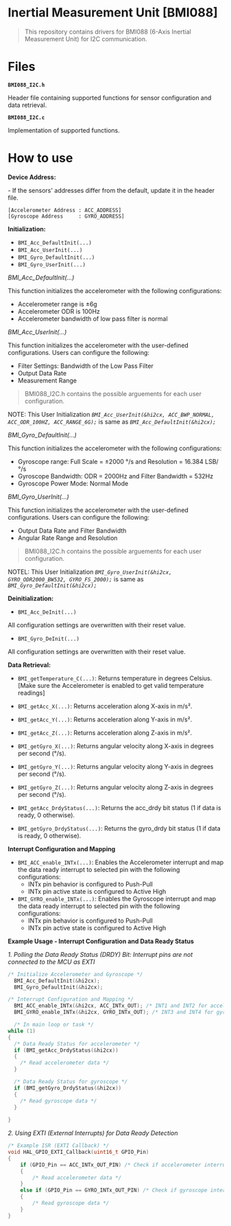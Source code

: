 # Inertial Measurement Unit [BMI088]

> This repository contains drivers for BMI088 (6-Axis Inertial Measurement Unit) for I2C communication.

# Files
**`BMI088_I2C.h`**
<p>Header file containing supported functions for sensor configuration and data retrieval. 

**`BMI088_I2C.c`**
<p> Implementation of supported functions.

# How to use
**Device Address:**
<p>- If the sensors' addresses differ from the default, update it in the header file.

`[Accelerometer Address : ACC_ADDRESS]`  
`[Gyroscope Address     : GYRO_ADDRESS]`  

**Initialization:**
- `BMI_Acc_DefaultInit(...)`
- `BMI_Acc_UserInit(...)`
- `BMI_Gyro_DefaultInit(...)`
- `BMI_Gyro_UserInit(...)`

*BMI_Acc_DefaultInit(...)* 
<p>This function initializes the accelerometer with the following configurations:

- Accelerometer range is ±6g
- Accelerometer ODR is 100Hz
- Accelerometer bandwidth of low pass filter is normal

*BMI_Acc_UserInit(...)* 
<p>This function initializes the accelerometer with the user-defined configurations.
Users can configure the following:

- Filter Settings: Bandwidth of the Low Pass Filter
- Output Data Rate
- Measurement Range

>BMI088_I2C.h contains the possible arguements for each user configuration.

NOTE: This User Initialization *`BMI_Acc_UserInit(&hi2cx, ACC_BWP_NORMAL, ACC_ODR_100HZ, ACC_RANGE_6G);`* is same as *`BMI_Acc_DefaultInit(&hi2cx);`*


*BMI_Gyro_DefaultInit(...)* 
<p>This function initializes the accelerometer with the following configurations:

- Gyroscope range: Full Scale = ±2000 °/s and Resolution = 16.384 LSB/°/s
- Gyroscope Bandwidth: ODR = 2000Hz and Filter Bandwidth = 532Hz
- Gyroscope Power Mode: Normal Mode

*BMI_Gyro_UserInit(...)* 
<p>This function initializes the accelerometer with the user-defined configurations.
Users can configure the following:

- Output Data Rate and Filter Bandwidth
- Angular Rate Range and Resolution

>BMI088_I2C.h contains the possible arguements for each user configuration.

NOTEL: This User Initialization *`BMI_Gyro_UserInit(&hi2cx, GYRO_ODR2000_BW532, GYRO_FS_2000);`* is same as *`BMI_Gyro_DefaultInit(&hi2cx);`*

**Deinitialization:**
- `BMI_Acc_DeInit(...)`
<p> All configuration settings are overwritten with their reset value.

- `BMI_Gyro_DeInit(...)`
<p> All configuration settings are overwritten with their reset value.

**Data Retrieval:**
- `BMI_getTemperature_C(...)`: Returns temperature in degrees Celsius. [Make sure the Accelerometer is enabled to get valid temperature readings]

- `BMI_getAcc_X(...)`: Returns acceleration along X-axis in m/s².

- `BMI_getAcc_Y(...)`: Returns acceleration along Y-axis in m/s².

- `BMI_getAcc_Z(...)`: Returns acceleration along Z-axis in m/s².

- `BMI_getGyro_X(...)`: Returns angular velocity along X-axis in degrees per second (°/s).

- `BMI_getGyro_Y(...)`: Returns angular velocity along Y-axis in degrees per second (°/s).

- `BMI_getGyro_Z(...)`: Returns angular velocity along Z-axis in degrees per second (°/s).

- `BMI_getAcc_DrdyStatus(...)`: Returns the acc_drdy bit status (1 if data is ready, 0 otherwise).

- `BMI_getGyro_DrdyStatus(...)`: Returns the gyro_drdy bit status (1 if data is ready, 0 otherwise).

**Interrupt Configuration and Mapping**
- `BMI_ACC_enable_INTx(...)`: Enables the Accelerometer interrupt and map the data ready interrupt to selected pin with the following configurations:
    - INTx pin behavior is configured to Push-Pull
    - INTx pin active state is configured to Active High
- `BMI_GYRO_enable_INTx(...)`: Enables the Gyroscope interrupt and map the data ready interrupt to selected pin with the following configurations:
    - INTx pin behavior is configured to Push-Pull
    - INTx pin active state is configured to Active High

**Example Usage - Interrupt Configuration and Data Ready Status**

*1. Polling the Data Ready Status (DRDY) Bit: Interrupt pins are not connected to the MCU as EXTI*

```c
/* Initialize Accelerometer and Gyroscope */
  BMI_Acc_DefaultInit(&hi2cx);
  BMI_Gyro_DefaultInit(&hi2cx);

/* Interrupt Configuration and Mapping */
  BMI_ACC_enable_INTx(&hi2cx, ACC_INTx_OUT); /* INT1 and INT2 for accelerometer */
  BMI_GYRO_enable_INTx(&hi2cx, GYRO_INTx_OUT); /* INT3 and INT4 for gyroscope */

  /* In main loop or task */
while (1)
{
  /* Data Ready Status for accelerometer */
  if (BMI_getAcc_DrdyStatus(&hi2cx))
  {
    /* Read accelerometer data */
  }

  /* Data Ready Status for gyroscope */
  if (BMI_getGyro_DrdyStatus(&hi2cx))
  {
    /* Read gyroscope data */
  }  
  
}
```

*2. Using EXTI (External Interrupts) for Data Ready Detection*
```c
/* Example ISR (EXTI Callback) */
void HAL_GPIO_EXTI_Callback(uint16_t GPIO_Pin) 
{
    if (GPIO_Pin == ACC_INTx_OUT_PIN) /* Check if accelerometer interrupt */
    {  
        /* Read accelerometer data */
    } 
    else if (GPIO_Pin == GYRO_INTx_OUT_PIN) /* Check if gyroscope interrupt */ 
    {  
        /* Read gyroscope data */
    }
}
```



